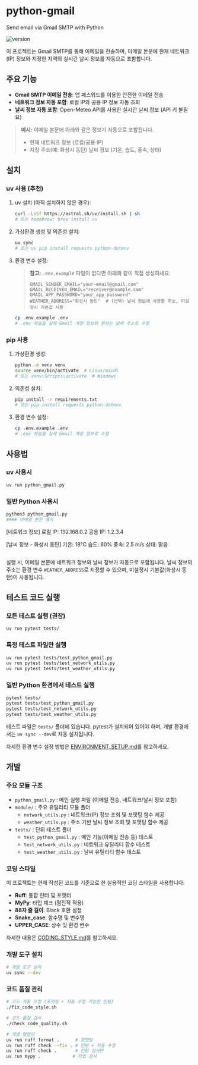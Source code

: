 # python-gmail
Send email via Gmail SMTP with Python


![version](https://img.shields.io/badge/version-0.2.1-blue)

이 프로젝트는 Gmail SMTP를 통해 이메일을 전송하며, 이메일 본문에 현재 네트워크(IP) 정보와 지정한 지역의 실시간 날씨 정보를 자동으로 포함합니다.

## 주요 기능

- **Gmail SMTP 이메일 전송**: 앱 패스워드를 이용한 안전한 이메일 전송
- **네트워크 정보 자동 포함**: 로컬 IP와 공용 IP 정보 자동 조회
- **날씨 정보 자동 포함**: Open-Meteo API를 사용한 실시간 날씨 정보 (API 키 불필요)

> **예시:**
> 이메일 본문에 아래와 같은 정보가 자동으로 포함됩니다.
> - 현재 네트워크 정보 (로컬/공용 IP)
> - 지정 주소(예: 화성시 동탄) 날씨 정보 (기온, 습도, 풍속, 상태)

## 설치

### uv 사용 (추천)

1. uv 설치 (아직 설치하지 않은 경우):
   ```bash
   curl -LsSf https://astral.sh/uv/install.sh | sh
   # 또는 homebrew: brew install uv
   ```

2. 가상환경 생성 및 의존성 설치:
   ```bash
   uv sync
   # 또는 uv pip install requests python-dotenv
   ```

3. 환경 변수 설정:
   > **참고:** `.env.example` 파일이 없다면 아래와 같이 직접 생성하세요.
   > ```env
   > GMAIL_SENDER_EMAIL="your-email@gmail.com"
   > GMAIL_RECEIVER_EMAIL="receiver@example.com"
   > GMAIL_APP_PASSWORD="your_app_password"
   > WEATHER_ADDRESS="화성시 동탄"  # (선택) 날씨 정보에 사용할 주소, 미설정시 기본값 사용
   > ```
   ```bash
   cp .env.example .env
   # .env 파일을 실제 Gmail 계정 정보와 원하는 날씨 주소로 수정
   ```

### pip 사용

1. 가상환경 생성:
   ```bash
   python -m venv venv
   source venv/bin/activate  # Linux/macOS
   # 또는 venv\Scripts\activate  # Windows
   ```

2. 의존성 설치:
   ```bash
   pip install -r requirements.txt
   # 또는 pip install requests python-dotenv
   ```

3. 환경 변수 설정:
   ```bash
   cp .env.example .env
   # .env 파일을 실제 Gmail 계정 정보로 수정
   ```

## 사용법

### uv 사용시
```bash
uv run python_gmail.py
```

### 일반 Python 사용시
```bash
python3 python_gmail.py
#### 이메일 본문 예시
```
[네트워크 정보]
로컬 IP: 192.168.0.2
공용 IP: 1.2.3.4

[날씨 정보 - 화성시 동탄]
기온: 18°C
습도: 60%
풍속: 2.5 m/s
상태: 맑음
```
```

실행 시, 이메일 본문에 네트워크 정보와 날씨 정보가 자동으로 포함됩니다.
날씨 정보의 주소는 환경 변수 `WEATHER_ADDRESS`로 지정할 수 있으며, 미설정시 기본값(화성시 동탄)이 사용됩니다.


## 테스트 코드 실행

### 모든 테스트 실행 (권장)
```bash
uv run pytest tests/
```

### 특정 테스트 파일만 실행
```bash
uv run pytest tests/test_python_gmail.py
uv run pytest tests/test_network_utils.py
uv run pytest tests/test_weather_utils.py
```

### 일반 Python 환경에서 테스트 실행
```bash
pytest tests/
pytest tests/test_python_gmail.py
pytest tests/test_network_utils.py
pytest tests/test_weather_utils.py
```

테스트 파일은 `tests/` 폴더에 있습니다. pytest가 설치되어 있어야 하며, 개발 환경에서는 `uv sync --dev`로 자동 설치됩니다.

자세한 환경 변수 설정 방법은 [ENVIRONMENT_SETUP.md](ENVIRONMENT_SETUP.md)를 참고하세요.

## 개발


### 주요 모듈 구조

- `python_gmail.py` : 메인 실행 파일 (이메일 전송, 네트워크/날씨 정보 포함)
- `module/` : 주요 유틸리티 모듈 폴더
   - `network_utils.py` : 네트워크(IP) 정보 조회 및 포맷팅 함수 제공
   - `weather_utils.py` : 주소 기반 날씨 정보 조회 및 포맷팅 함수 제공
- `tests/` : 단위 테스트 폴더
   - `test_python_gmail.py` : 메인 기능(이메일 전송 등) 테스트
   - `test_network_utils.py` : 네트워크 유틸리티 함수 테스트
   - `test_weather_utils.py` : 날씨 유틸리티 함수 테스트

### 코딩 스타일

이 프로젝트는 현재 작성된 코드를 기준으로 한 실용적인 코딩 스타일을 사용합니다:

- **Ruff**: 통합 린터 및 포맷터
- **MyPy**: 타입 체크 (점진적 적용)
- **88자 줄 길이**: Black 호환 설정
- **Snake_case**: 함수명 및 변수명
- **UPPER_CASE**: 상수 및 환경 변수

자세한 내용은 [CODING_STYLE.md](CODING_STYLE.md)를 참고하세요.

### 개발 도구 설치

```bash
# 개발 도구 설치
uv sync --dev
```

### 코드 품질 관리

```bash
# 코드 자동 수정 (포맷팅 + 자동 수정 가능한 린팅)
./fix_code_style.sh

# 코드 품질 검사
./check_code_quality.sh

# 개별 명령어
uv run ruff format .      # 포맷팅
uv run ruff check --fix . # 린팅 + 자동 수정
uv run ruff check .       # 린팅 검사만
uv run mypy .            # 타입 검사
```
